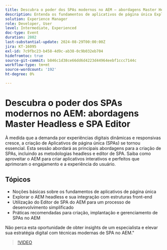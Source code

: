 ```yaml
---
title: Descubra o poder dos SPAs modernos no AEM — abordagens Master Headless e Editor de SPA
description: Entenda os fundamentos de aplicativos de página única Explorando o AEM headless e sua integração com estruturas de front-end Utilizando o AEM SPA Editor para um processo de desenvolvimento simplificado Práticas recomendadas para a criação, implantação e gerenciamento de SPAs no AEMnão perca esta oportunidade de obter insights de um especialista e elevar sua estratégia digital com técnicas modernas de SPA no AEM."
solution: Experience Manager
role: Developer, User
level: Intermediate, Experienced
doc-type: Event
duration: 2802
last-substantial-update: 2024-08-29T00:00:00Z
jira: KT-16095
exl-id: 7c9fbc23-b458-4d9c-ab38-0c9b032eb704
hidefromtoc: true
source-git-commit: b846c1d38ce66dd6d4223d44964eebf1ccc7144c
workflow-type: tm+mt
source-wordcount: '192'
ht-degree: 0%

---
```


# Descubra o poder dos SPAs modernos no AEM: abordagens Master Headless e SPA Editor

À medida que a demanda por experiências digitais dinâmicas e responsivas cresce, a criação de Aplicativos de página única (SPAs) se tornou essencial. Esta sessão abordará as principais abordagens para a criação de SPAs, incluindo as metodologias headless e editor de SPA. Saiba como aproveitar o AEM para criar aplicativos interativos e perfeitos que aprimoram o engajamento e a experiência do usuário.

## Tópicos

* Noções básicas sobre os fundamentos de aplicativos de página única
* Explorar o AEM headless e sua integração com estruturas front-end
* Utilização do Editor de SPA do AEM para um processo de desenvolvimento simplificado
* Práticas recomendadas para criação, implantação e gerenciamento de SPAs no AEM

Não perca esta oportunidade de obter insights de um especialista e elevar sua estratégia digital com técnicas modernas de SPA no AEM.&quot;

>[!VIDEO](https://video.tv.adobe.com/v/3433168/?learn=on)
